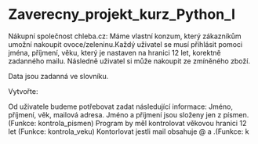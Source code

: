 #  Zaverecny_projekt_kurz_Python_I
Nákupní společnost chleba.cz:
Máme vlastní konzum, který zákazníkům umožní nakoupit ovoce/zeleninu.Každý uživatel se musí přihlásit pomoci jména, příjmení, věku, který je nastaven na hranici 12 let, korektně zadanného mailu. Následně uživatel si může nakoupit ze zmíněného zboží.

Data jsou zadanná ve slovníku.

Vytvořte:

Od uživatele budeme potřebovat zadat následující informace:
Jméno, příjmení, věk, mailová adresa.
Jméno a příjmení jsou složeny jen z písmen. (Funkce: kontrola_pismen)
Program by měl kontrolovat věkovou hranici 12 let (Funkce: kontrola_veku)
Kontorlovat jestli mail obsahuje @ a .(Funkce: k
